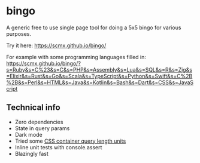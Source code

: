 # bingo

A generic free to use single page tool for doing a 5x5 bingo for various purposes.

Try it here: https://scmx.github.io/bingo/

For example with some programming languages filled in:
https://scmx.github.io/bingo/?s=Ruby&s=C%23&s=C&s=PHP&s=Assembly&s=Lua&s=SQL&s=R&s=Zig&s=Elixir&s=Rust&s=Go&s=Scala&s=TypeScript&s=Python&s=Swift&s=C%2B%2B&s=Perl&s=HTML&s=Java&s=Kotlin&s=Bash&s=Dart&s=CSS&s=JavaScript

## Technical info

- Zero dependencies
- State in query params
- Dark mode
- Tried some [CSS container query length units](https://developer.mozilla.org/en-US/docs/Web/CSS/CSS_container_queries)
- Inline unit tests with console.assert
- Blazingly fast
